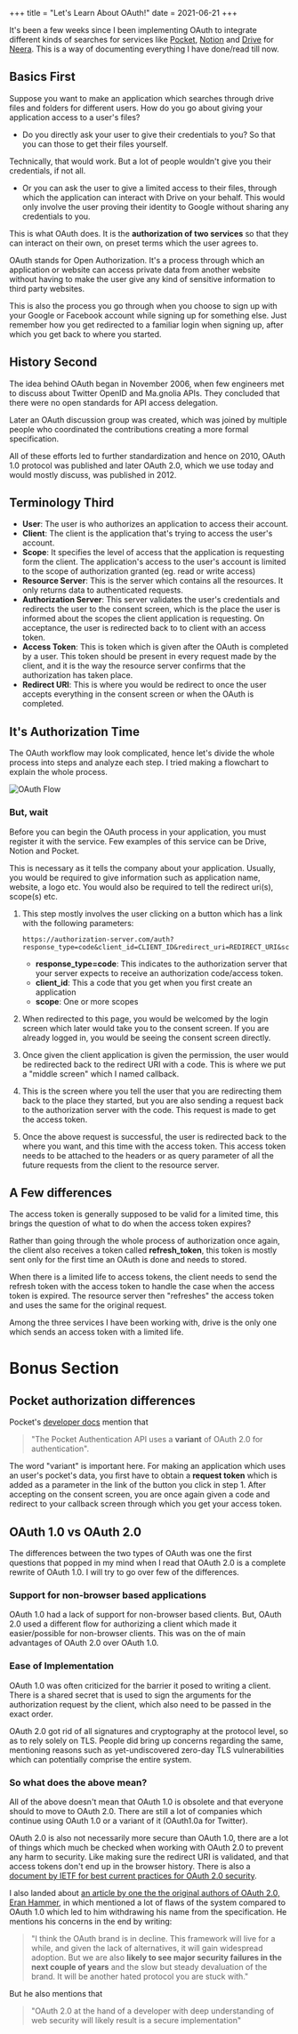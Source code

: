 +++
title = "Let's Learn About OAuth!"
date = 2021-06-21
+++

It's been a few weeks since I been implementing OAuth to integrate different kinds of searches for services like [Pocket](https://getpocket.com/), [Notion](https://developers.notion.com/) and [Drive](https://developers.google.com/drive/api/v3/about-sdk) for [Neera](https://neera.ai/). This is a way of documenting everything I have done/read till now.

## Basics First

Suppose you want to make an application which searches through drive files and folders for different users. How do you go about giving your application access to a user's files? 

- Do you directly ask your user to give their credentials to you? So that you can those to get their files yourself.

Technically, that would work. But a lot of people wouldn't give you their credentials, if not all. 

- Or you can ask the user to give a limited access to their files, through which the application can interact with Drive on your behalf. This would only involve the user proving their identity to Google without sharing any credentials to you. 

This is what OAuth does. It is the **authorization of two services** so that they can interact on their own, on preset terms which the user agrees to. 

OAuth stands for Open Authorization. It's a process through which an application or website can access private data from another website without having to make the user give any kind of sensitive information to third party websites.

This is also the process you go through when you choose to sign up with your Google or Facebook account while signing up for something else. Just remember how you get redirected to a familiar login when signing up, after which you get back to where you started. 

## History Second

The idea behind OAuth began in November 2006, when few engineers met to discuss about Twitter OpenID and Ma.gnolia APIs. They concluded that there were no open standards for API access delegation. 

Later an OAuth discussion group was created, which was joined by multiple people who coordinated the contributions creating a more formal specification. 

All of these efforts led to further standardization and hence on 2010, OAuth 1.0 protocol was published and later OAuth 2.0, which we use today and would mostly discuss, was published in 2012. 

## Terminology Third

- **User**: The user is who authorizes an application to access their account. 
- **Client**: The client is the application that's trying to access the user's account. 
- **Scope**: It specifies the level of access that the application is requesting form the client. The application's access to the user's account is limited to the scope of authorization granted (eg. read or write access)
- **Resource Server**: This is the server which contains all the resources. It only returns data to authenticated requests. 
- **Authorization Server**: This server validates the user's credentials and redirects the user to the consent screen, which is the place the user is informed about the scopes the client application is requesting. On acceptance, the user is redirected back to to client with an access token. 
- **Access Token**: This is token which is given after the OAuth is completed by a user. This token should be present in every request made by the client, and it is the way the resource server confirms that the authorization has taken place.
- **Redirect URI**: This is where you would be redirect to once the user accepts everything in the consent screen or when the OAuth is completed.

## It's Authorization Time

The OAuth workflow may look complicated, hence let's divide the whole process into steps and analyze each step. I tried making a flowchart to explain the whole process. 

![OAuth Flow](oauth-flow.png)

### But, wait 

Before you can begin the OAuth process in your application, you must register it with the service. Few examples of this service can be Drive, Notion and Pocket. 

This is necessary as it tells the company about your application. Usually, you would be required to give information such as application name, website, a logo etc. You would also be required to tell the redirect uri(s), scope(s) etc. 

1. This step mostly involves the user clicking on a button which has a link with the following parameters: 

   ```
   https://authorization-server.com/auth?response_type=code&client_id=CLIENT_ID&redirect_uri=REDIRECT_URI&scope=read
   ```

   - **response_type=code**: This indicates to the authorization server that your server expects to receive an authorization code/access token.
   - **client_id**: This a code that you get when you first create an application
   - **scope**: One or more scopes

2. When redirected to this page, you would be welcomed by the login screen which later would take you to the consent screen. If you are already logged in, you would be seeing the consent screen directly.  
3. Once given the client application is given the permission, the user would be redirected back to the redirect URI with a code. This is where we put a "middle screen" which I named callback. 
4. This is the screen where you tell the user that you are redirecting them back to the place they started, but you are also sending a request back to the authorization server with the code. This request is made to get the access token. 
5. Once the above request is successful, the user is redirected back to the where you want, and this time with the access token. This access token needs to be attached to the headers or as query parameter of all the future requests from the client to the resource server.

## A Few differences

The access token is generally supposed to be valid for a limited time, this brings the question of what to do when the access token expires? 

Rather than going through the whole process of authorization once again, the client also receives a token called **refresh_token**, this token is mostly sent only for the first time an OAuth is done and needs to stored. 

When there is a limited life to access tokens, the client needs to send the refresh token with the access token to handle the case when the access token is expired. The resource server then "refreshes" the access token and uses the same for the original request. 

Among the three services I have been working with, drive is the only one which sends an access token with a limited life. 

# Bonus Section 

## Pocket authorization differences

Pocket's [developer docs](https://getpocket.com/developer/) mention that 

> "The Pocket Authentication API uses a **variant** of OAuth 2.0 for authentication". 

The word "variant" is important here. For making an application which uses an user's pocket's data, you first have to obtain a **request token** which is added as a parameter in the link of the button you click in step 1.  After accepting on the consent screen, you are once again given a code and redirect to your callback screen through which you get your access token. 

## OAuth 1.0 vs OAuth 2.0

The differences between the two types of OAuth was one the first questions that popped in my mind when I read that OAuth 2.0 is a complete rewrite of OAuth 1.0. I will try to go over few of the differences.

### Support for non-browser based applications

OAuth 1.0 had a lack of support for non-browser based clients. But, OAuth 2.0 used a different flow for authorizing a client which made it easier/possible for non-browser clients. This was on the of main advantages of OAuth 2.0 over OAuth 1.0.

### Ease of Implementation

OAuth 1.0 was often criticized for the barrier it posed to writing a client. There is a shared secret that is used to sign the arguments for the authorization request by the client, which also need to be passed in the exact order. 

OAuth 2.0 got rid of all signatures and cryptography at the protocol level, so as to rely solely on TLS. People did bring up concerns regarding the same, mentioning reasons such as yet-undiscovered zero-day TLS vulnerabilities which can potentially comprise the entire system.

### So what does the above mean?

All of the above doesn't mean that OAuth 1.0 is obsolete and that everyone should to move to OAuth 2.0. There are still a lot of companies which continue using OAuth 1.0 or a variant of it (OAuth1.0a for Twitter). 

OAuth 2.0 is also not necessarily more secure than OAuth 1.0, there are a lot of things which much be checked when working with OAuth 2.0 to prevent any harm to security. Like making sure the redirect URI is validated, and that access tokens don't end up in the browser history. There is also a [document by IETF for best current practices for OAuth 2.0 security](https://tools.ietf.org/id/draft-ietf-oauth-security-topics-10.html).  

I also landed about [an article by one the the original authors of OAuth 2.0,  Eran Hammer](https://gist.github.com/nckroy/dd2d4dfc86f7d13045ad715377b6a48f), in which mentioned a lot of flaws of the system compared to OAuth 1.0 which led to him withdrawing his name from the specification. He mentions his concerns in the end by writing: 

> "I think the OAuth brand is in decline. This framework will live for a  while, and given the lack of alternatives, it will gain widespread  adoption. But we are also  **likely to see major security failures in the next couple of years**  and the slow but steady devaluation of the brand. It will be another hated protocol you are stuck with."

But he also mentions that

>  "OAuth 2.0 at the hand of a developer with deep understanding of web security will likely result is a secure implementation"



